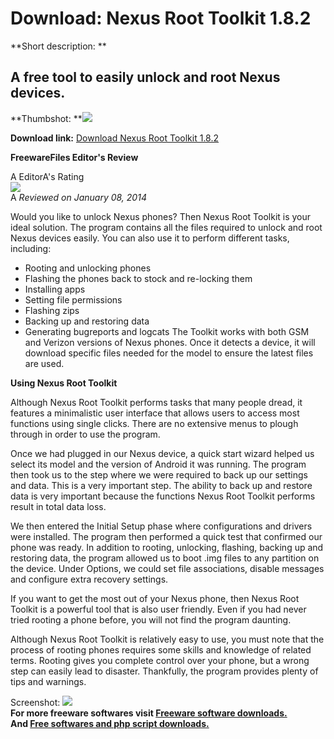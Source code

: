 # Download: Nexus Root Toolkit 1.8.2

**Short description: **

## A free tool to easily unlock and root Nexus devices.

  
**Thumbshot: **![](http://www.freewarefiles.com/screenshot/nexusroottkt_md.jpg)   
  
**Download link:** [Download Nexus Root Toolkit 1.8.2](http://freesoftwares.boysofts.com/Nexus-Root-Toolkit_program_96230.html)  
  

**FreewareFiles Editor's Review**  
  

A EditorA's Rating  
![](http://www.freewarefiles.com/images/rating/4.5.gif)  
A _Reviewed on January 08, 2014_  
  
Would you like to unlock Nexus phones? Then Nexus Root Toolkit is your ideal
solution. The program contains all the files required to unlock and root Nexus
devices easily. You can also use it to perform different tasks, including:

  * Rooting and unlocking phones 
  * Flashing the phones back to stock and re-locking them 
  * Installing apps 
  * Setting file permissions 
  * Flashing zips 
  * Backing up and restoring data 
  * Generating bugreports and logcats 
The Toolkit works with both GSM and Verizon versions of Nexus phones. Once it
detects a device, it will download specific files needed for the model to
ensure the latest files are used.

**Using Nexus Root Toolkit**

Although Nexus Root Toolkit performs tasks that many people dread, it features
a minimalistic user interface that allows users to access most functions using
single clicks. There are no extensive menus to plough through in order to use
the program.

Once we had plugged in our Nexus device, a quick start wizard helped us select
its model and the version of Android it was running. The program then took us
to the step where we were required to back up our settings and data. This is a
very important step. The ability to back up and restore data is very important
because the functions Nexus Root Toolkit performs result in total data loss.

We then entered the Initial Setup phase where configurations and drivers were
installed. The program then performed a quick test that confirmed our phone
was ready. In addition to rooting, unlocking, flashing, backing up and
restoring data, the program allowed us to boot .img files to any partition on
the device. Under Options, we could set file associations, disable messages
and configure extra recovery settings.

If you want to get the most out of your Nexus phone, then Nexus Root Toolkit
is a powerful tool that is also user friendly. Even if you had never tried
rooting a phone before, you will not find the program daunting.

Although Nexus Root Toolkit is relatively easy to use, you must note that the
process of rooting phones requires some skills and knowledge of related terms.
Rooting gives you complete control over your phone, but a wrong step can
easily lead to disaster. Thankfully, the program provides plenty of tips and
warnings.

  
  
Screenshot: ![](http://www.freewarefiles.com/screenshot/nexusroottkt.jpg)  
**For more freeware softwares visit [Freeware software downloads.](http://freesoftwares.boysofts.com/)**   
**And [Free softwares and php script downloads.](http://www.boysofts.com/)**

